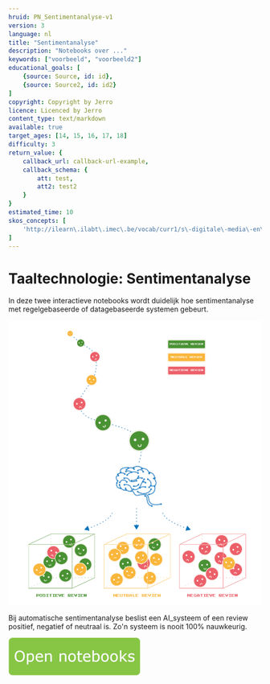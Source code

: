 ```yaml
---
hruid: PN_Sentimentanalyse-v1
version: 3
language: nl
title: "Sentimentanalyse"
description: "Notebooks over ..."
keywords: ["voorbeeld", "voorbeeld2"]
educational_goals: [
    {source: Source, id: id}, 
    {source: Source2, id: id2}
]
copyright: Copyright by Jerro
licence: Licenced by Jerro
content_type: text/markdown
available: true
target_ages: [14, 15, 16, 17, 18]
difficulty: 3
return_value: {
    callback_url: callback-url-example,
    callback_schema: {
        att: test,
        att2: test2
    }
}
estimated_time: 10
skos_concepts: [
    'http://ilearn\.ilabt\.imec\.be/vocab/curr1/s\-digitale\-media\-en\-toepassingen'
]
---
```


# Taaltechnologie: Sentimentanalyse 
In deze twee interactieve notebooks wordt duidelijk hoe sentimentanalyse met regelgebaseerde of datagebaseerde systemen gebeurt.

![](embed/Reviews.png "Reviews flowchart")

Bij automatische sentimentanalyse beslist een AI_systeem of een review positief, negatief of neutraal is. Zo'n systeem is nooit 100% nauwkeurig.

[![](embed/Knop.png "Knop")](https://kiks.ilabt.imec.be/jupyterhub/?id=2101 "Notebooks Sentimentanalyse")
